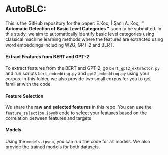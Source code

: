 # AutoBLC:

This is the GitHub repository for the paper: E.Koc, İ.Şanlı A. Koç, **“ Automatic Detection of Basic Level Categories ”** soon to be submitted. In this study, we aim to automatically identify basic level categories using classical machine learning methods where the features are extracted using word embeddings including W2G, GPT-2 and BERT.

#### Extract Features from BERT and GPT-2 ####

To extract features from the BERT and GPT-2, go `bert_gpt2_extractor.py` and run scripts `bert_embedding.py` and `gpt2_embedding.py` using your corpus. In this folder, we also provide two small corpus for you to get familiar with the code.


#### Feature Selection ####

We share the **raw and selected features** in this repo. You can use the `feature_selection.ipynb` code to select your features based on the correlation between features and targets

#### Models ####

Using the `models.ipynb`, you can run the code for all models. We also provide the trained models for both datasets.




